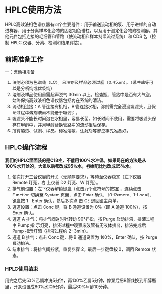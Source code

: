 # HPLC使用方法

HPLC高效液相色谱仪器有四个主要组件：用于输送流动相的泵、用于进样的自动进样器、用于分离样本化合物的固定相色谱柱，以及用于测定化合物的检测器。其他元件包括连接的毛细管和管路（使流动相和样本持续流过系统）和 CDS 包（控制 HPLC 仪器、分离、检测和结果评估）。

## 前期准备工作

一：流动相准备
1. 溶剂必须为色谱纯（LC），且溶剂及样品必须过膜（0.45μm）。（缓冲盐等可以是分析纯或优级纯）
2. 溶剂及样品使用前需超声脱气 30min 以上。检查瓶、管路中是否有大气泡，始终保持高效液相色谱仪器包括内在系统的清洁。
3. 流动相连接：A 管连接有机相，B 管连接水相，溶剂需完全浸没吸滤头，且保证过程中溶剂液面不能低于吸滤头。
4. 吸滤头不能长时间泡在水相里，容易长菌，如长时间不使用，需要将吸滤头保存在甲醇中，并用甲醇替换管路中的流动相后保存。
5. 所有溶液、试剂、样品、标准溶液、注射剂等都应事先准备好。

## HPLC操作流程

**我们的HPLC里面装的是C18柱，不能用100%水冲洗。如果现在的方法是从100%水开始的，大家以后都改成95%水，初始配比也改成95%水。**

1. 依次打开三台仪器的开关（无顺序要求），等待至仪器稳定（左下仪器 Remote 灯亮，右
上仪器 D2 灯亮、W 灯亮）。
2. 排气前设置：左下仪器解锁键盘（点击九个点符号的按钮），连续点击 Function 切换至
System 页面，点击 Enter 确认，（0-Remote、1-Local），键盘按 1，Enter 确认，然后多次点
击 CE 退回至主菜单。
3. 通道设置：点击 Conc 键，将 B 通道设置为 0%（即 A 通道 100%），按 Enter 确认。
4. 通道 A 排气：将排气阀逆时针转动 90°拧松，按 Purge 启动排液，排液过程中 Pump 指
示灯亮，排液过程中观察废液管有无液体排出，排液完成后 Pump 指示灯暗（排液过程约 2-
3min）。
5. 通道 B 排气：点击 Conc 键，将 B 通道设置为 100%，Enter 确认，按 Purge 启动排液。
6. 结束排气：将排气阀拧紧。重复步骤 2，最后一步键盘按 0，调回 Remote 状态。


### HPLC使用结束
用完之后先50%乙腈冲洗5分钟，再100%乙腈5分钟，停泵后把B管线换到甲醇瓶里，开泵设置成80%水冲5分钟，最后80%甲醇10分钟。